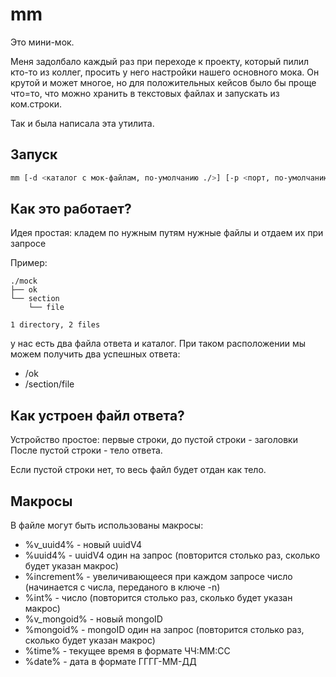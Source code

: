 # mm

Это мини-мок. 

Меня задолбало каждый раз при переходе к проекту, который пилил кто-то из коллег, просить у него настройки нашего основного мока. Он крутой и может многое, но для положительных кейсов было бы проще что=то, что можно хранить в текстовых файлах и запускать из ком.строки.

Так и была написала эта утилита.



## Запуск

```bash
mm [-d <каталог с мок-файлам, по-умолчанию ./>] [-p <порт, по-умолчанию 9999>] [-n <начальное значение %increment%, по-умолчанию 1>]
```

## Как это работает?

Идея простая: кладем по нужным путям нужные файлы и отдаем их при запросе

Пример:

```
./mock
├── ok
└── section
    └── file

1 directory, 2 files
```

у нас есть два файла ответа и каталог. При таком расположении мы можем получить два успешных ответа: 
- /ok
- /section/file

## Как устроен файл ответа?

Устройство простое: первые строки, до пустой строки - заголовки
После пустой строки - тело ответа.

Если пустой строки нет, то весь файл будет отдан как тело.

## Макросы

В файле могут быть использованы макросы:

- %v_uuid4% - новый uuidV4
- %uuid4% - uuidV4 один на запрос (повторится столько раз, сколько будет указан макрос)
- %increment% - увеличивающееся при каждом запросе число (начинается с числа, переданого в ключе -n) 
- %int% - число (повторится столько раз, сколько будет указан макрос) 
- %v_mongoid% - новый mongoID 
- %mongoid% - mongoID один на запрос (повторится столько раз, сколько будет указан макрос)
- %time% - текущее время в формате ЧЧ:ММ:СС
- %date% - дата в формате ГГГГ-ММ-ДД